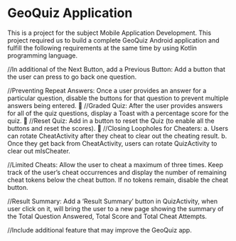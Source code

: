 # GeoQuiz Application
This is a project for the subject Mobile Application Development. This project required us to build a complete GeoQuiz Android application and fulfill the following requirements at the same time by using Kotlin programming language.

//In additional of the Next Button, add a Previous Button: Add a button that the user can press to go back one question.

//Preventing Repeat Answers: Once a user provides an answer for a particular question, disable the buttons for that question to prevent multiple answers being entered.

//Graded Quiz: After the user provides answers for all of the quiz questions, display a Toast with a percentage score for the quiz.

//Reset Quiz: Add in a button to reset the Quiz (to enable all the buttons and reset the scores).
 
//Closing Loopholes for Cheaters:
a. Users can rotate CheatActivity after they cheat to clear out the cheating result.
b. Once they get back from CheatActivity, users can rotate QuizActivity to clear out
mIsCheater.

//Limited Cheats: Allow the user to cheat a maximum of three times. Keep track of the user’s cheat occurrences and display the number of remaining cheat tokens below the cheat button. If no tokens remain, disable the cheat button.

//Result Summary: Add a ‘Result Summary’ button in QuizActivity, when user click on it, will bring the user to a new page showing the summary of the Total Question Answered, Total Score and Total Cheat Attempts.

//Include additional feature that may improve the GeoQuiz app.

